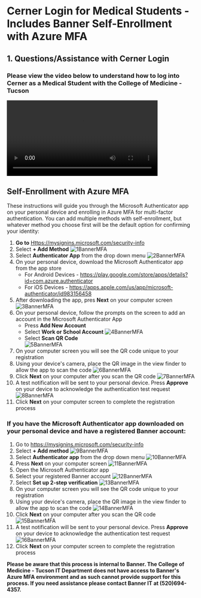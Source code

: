 # Cerner Login for Medical Students - Includes Banner Self-Enrollment with Azure MFA

## 1. Questions/Assistance with Cerner Login

### Please view the video below to understand how to log into Cerner as a Medical Student with the College of Medicine - Tucson
<video width="80%" controls="controls">
    <source src="https://arizona.box.com/shared/static/p9gc3jzjim0p52vedcsq4hoyhq6jc164.mp4" type="video/mp4">
    </video>

## Self-Enrollment with Azure MFA

These instructions will guide you through the Microsoft Authenticator app on your personal device and enrolling in Azure MFA for multi-factor authentication. You can add multiple methods with self-enrollment, but whatever method you choose first will be the default option for confirming your identity:

1. **Go to** <a href="https://mysignins.microsoft.com/security-info" target="_blank">Https://mysignins.microsoft.com/security-info</a>
2. Select **+ Add Method**
![1BannerMFA](./images/BannerCerner/1BannerMFA.jpg)
3. Select **Authenticator App** from the drop down menu
![2BannerMFA](./images/BannerCerner/2BannerMFA.jpg)
4. On your personal device, download the Microsoft Authenticator app from the app store
    - For Android Devices - <a href="https://play.google.com/store/apps/details?id=com.azure.authenticator" target="_blank">https://play.google.com/store/apps/details?id=com.azure.authenticator</a>
    - For iOS Devices - <a href="https://apps.apple.com/us/app/microsoft-authenticator/id983156458" target="_blank">https://apps.apple.com/us/app/microsoft-authenticator/id983156458</a>
5. After downloading the app, pres **Next** on your computer screen
![3BannerMFA](./images/BannerCerner/3BannerMFA.jpg)
6. On your personal device, follow the prompts on the screen to add an account in the Microsoft Authenticator App
    - Press **Add New Account**
    - Select **Work or School Account**
![4BannerMFA](./images/BannerCerner/4BannerMFA.jpg)
    - Select **Scan QR Code** <br />
![5BannerMFA](./images/BannerCerner/5BannerMFA.jpg) 
7. On your computer screen you will see the QR code unique to your registration
8. Using your device's camera, place the QR image in the view finder to allow the app to scan the code
![6BannerMFA](./images/BannerCerner/6BannerMFA.jpg)
9. Click **Next** on your computer after you scan the QR code
![7BannerMFA](./images/BannerCerner/7BannerMFA.jpg)
10. A test notification will be sent to your personal device. Press **Approve** on your device to acknowledge the authentication test request
![8BannerMFA](./images/BannerCerner/8BannerMFA.jpg)
11. Click **Next** on your computer screen to complete the registration process

### If you have the Microsoft Authenticator app downloaded on your personal device and have a registered Banner account:
1. Go to <a href="https://mysignins.microsoft.com/security-info" target="_blank">https://mysignins.microsoft.com/security-info</a>
2. Select **+ Add method**
![9BannerMFA](./images/BannerCerner/9BannerMFA.jpg)
3. Select **Authenticator app** from the drop down menu
![10BannerMFA](./images/BannerCerner/10BannerMFA.jpg)
4. Press **Next** on your computer screen
![11BannerMFA](./images/BannerCerner/11BannerMFA.jpg)
5. Open the Microsoft Authenticator app
6. Select your registered Banner account
![12BannerMFA](./images/BannerCerner/12BannerMFA.jpg)
7. Select **Set up 2-step verification**
![13BannerMFA](./images/BannerCerner/13BannerMFA.jpg)
8. On your computer screen you will see the QR code unique to your registration
9. Using your device's camera, place the QR image in the view finder to allow the app to scan the code
![14BannerMFA](./images/BannerCerner/14BannerMFA.jpg)
10. Click **Next** on your computer after you scan the QR code
![15BannerMFA](./images/BannerCerner/15BannerMFA.jpg)
11. A test notification will be sent to your personal device. Press **Approve** on your device to acknowledge the authentication test request
![16BannerMFA](./images/BannerCerner/16BannerMFA.jpg)
12. Click **Next** on your computer screen to complete the registration process

**Please be aware that this process is internal to Banner. The College of Medicine - Tucson IT Department does not have access to Banner's Azure MFA environment and as such cannot provide support for this process. If you need assistance please contact Banner IT at (520)694-4357.**
   